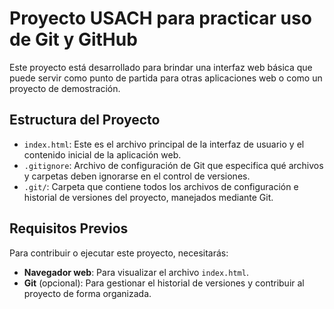 # Proyecto USACH para practicar uso de Git y GitHub

Este proyecto está desarrollado para brindar una interfaz web básica que puede servir como punto de partida para otras aplicaciones web o como un proyecto de demostración.

## Estructura del Proyecto

- `index.html`: Este es el archivo principal de la interfaz de usuario y el contenido inicial de la aplicación web. 
- `.gitignore`: Archivo de configuración de Git que especifica qué archivos y carpetas deben ignorarse en el control de versiones.
- `.git/`: Carpeta que contiene todos los archivos de configuración e historial de versiones del proyecto, manejados mediante Git.

## Requisitos Previos

Para contribuir o ejecutar este proyecto, necesitarás:

- **Navegador web**: Para visualizar el archivo `index.html`.
- **Git** (opcional): Para gestionar el historial de versiones y contribuir al proyecto de forma organizada.

